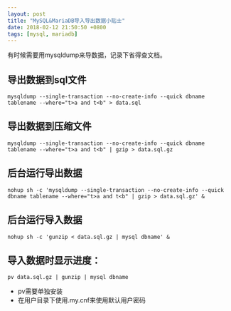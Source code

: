 ```yaml
---
layout: post
title: "MySQL&MariaDB导入导出数据小贴士"
date: 2018-02-12 21:50:50 +0800
tags: [mysql, mariadb]
---
```


有时候需要用mysqldump来导数据，记录下省得查文档。

## 导出数据到sql文件
```
mysqldump --single-transaction --no-create-info --quick dbname tablename --where="t>a and t<b" > data.sql
```

## 导出数据到压缩文件
```
mysqldump --single-transaction --no-create-info --quick dbname tablename --where="t>a and t<b" | gzip > data.sql.gz
```

## 后台运行导出数据
```
nohup sh -c 'mysqldump --single-transaction --no-create-info --quick dbname tablename --where="t>a and t<b" | gzip > data.sql.gz' &
```

## 后台运行导入数据
```
nohup sh -c 'gunzip < data.sql.gz | mysql dbname' &
```

## 导入数据时显示进度：
```
pv data.sql.gz | gunzip | mysql dbname
```

* pv需要单独安装
* 在用户目录下使用.my.cnf来使用默认用户密码
